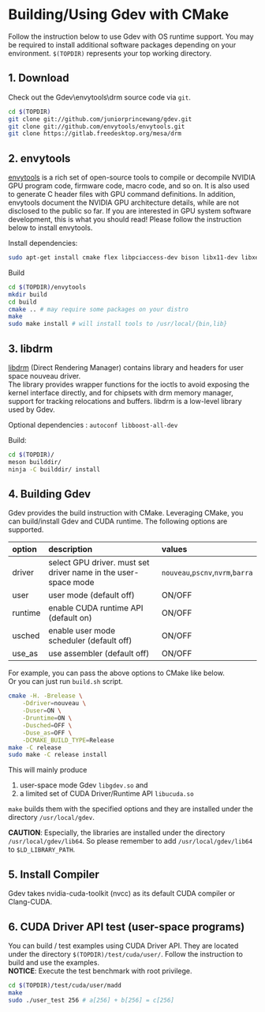 # Building/Using Gdev with CMake

Follow the instruction below to use Gdev with OS runtime support. You
may be required to install additional software packages depending on
your environment. `$(TOPDIR)` represents your top working directory.

## 1. Download

Check out the Gdev\envytools\drm source code via `git`.

```sh
cd $(TOPDIR)
git clone git://github.com/juniorprincewang/gdev.git
git clone git://github.com/envytools/envytools.git
git clone https://gitlab.freedesktop.org/mesa/drm
```

## 2. envytools

[envytools](https://github.com/envytools/envytools/) is a rich set of open-source tools to compile or decompile
NVIDIA GPU program code, firmware code, macro code, and so on. It is
also used to generate C header files with GPU command definitions.
In addition, envytools document the NVIDIA GPU architecture details,
while are not disclosed to the public so far. If you are interested
in GPU system software development, this is what you should read!
Please follow the instruction below to install envytools.

Install dependencies:  
```sh
sudo apt-get install cmake flex libpciaccess-dev bison libx11-dev libxext-dev libxml2-dev libvdpau-dev python3-dev cython3
```

Build

```sh
cd $(TOPDIR)/envytools
mkdir build
cd build
cmake .. # may require some packages on your distro
make
sudo make install # will install tools to /usr/local/{bin,lib}
```

## 3. libdrm  

[libdrm](https://gitlab.freedesktop.org/mesa/drm) (Direct Rendering Manager) contains library and headers for user space nouveau driver.  
The library provides wrapper functions for the ioctls to avoid exposing the
kernel interface directly, and for chipsets with drm memory manager, support
for tracking relocations and buffers.
libdrm is a low-level library used by Gdev.  

Optional dependencies : `autoconf libboost-all-dev`

Build:  
```sh
cd $(TOPDIR)/
meson builddir/
ninja -C builddir/ install
```

## 4. Building Gdev

Gdev provides the build instruction with CMake.
Leveraging CMake, you can build/install Gdev and CUDA runtime.
The following options are supported.

| option | description | values |
| :-- | :-- | :-- |
| driver |select GPU driver. must set driver name in the user-space mode| `nouveau`,`pscnv`,`nvrm`,`barra` |
| user | user mode (default off) | ON/OFF |
| runtime | enable CUDA runtime API (default on)| ON/OFF |
| usched | enable user mode scheduler (default off)| ON/OFF |
| use\_as | use assembler (default off)| ON/OFF |

For example, you can pass the above options to CMake like below.  
Or you can just run `build.sh` script.

```sh
cmake -H. -Brelease \
    -Ddriver=nouveau \
    -Duser=ON \
    -Druntime=ON \
    -Dusched=OFF \
    -Duse_as=OFF \
    -DCMAKE_BUILD_TYPE=Release
make -C release
sudo make -C release install
```

This will mainly produce

1. user-space mode Gdev `libgdev.so` and
2. a limited set of CUDA Driver/Runtime API `libucuda.so`

`make` builds them with the specified options and they are installed under the directory `/usr/local/gdev`.

__CAUTION__:
Especially, the libraries are installed under the directory `/usr/local/gdev/lib64`.
So please remember to add `/usr/local/gdev/lib64` to `$LD_LIBRARY_PATH`.

## 5. Install Compiler  

Gdev takes nvidia-cuda-toolkit (nvcc) as its default CUDA compiler or Clang-CUDA.  


## 6. CUDA Driver API test (user-space programs)

You can build / test examples using CUDA Driver API. They are located under the directory `$(TOPDIR)/test/cuda/user/`.
Follow the instruction to build and use the examples.  
__NOTICE__:
Execute the test benchmark with root privilege.  

```sh
cd $(TOPDIR)/test/cuda/user/madd
make
sudo ./user_test 256 # a[256] + b[256] = c[256]
```
